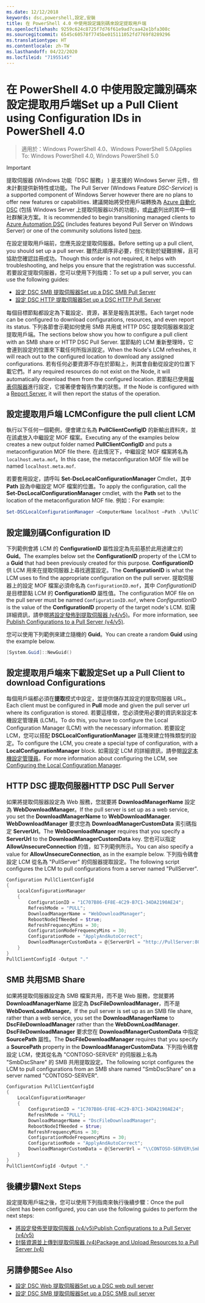 ```yaml
---
ms.date: 12/12/2018
keywords: dsc,powershell,設定,安裝
title: 在 PowerShell 4.0 中使用設定識別碼來設定提取用戶端
ms.openlocfilehash: 9259c624c8725f7d76f61e9ad7caa42e1bfa308c
ms.sourcegitcommit: 6545c60578f7745be015111052fd7769f8289296
ms.translationtype: HT
ms.contentlocale: zh-TW
ms.lasthandoff: 04/22/2020
ms.locfileid: "71955145"
---
```

# <a name="set-up-a-pull-client-using-configuration-ids-in-powershell-40"></a><span data-ttu-id="c9781-103">在 PowerShell 4.0 中使用設定識別碼來設定提取用戶端</span><span class="sxs-lookup"><span data-stu-id="c9781-103">Set up a Pull Client using Configuration IDs in PowerShell 4.0</span></span>

><span data-ttu-id="c9781-104">適用於：Windows PowerShell 4.0、Windows PowerShell 5.0</span><span class="sxs-lookup"><span data-stu-id="c9781-104">Applies To: Windows PowerShell 4.0, Windows PowerShell 5.0</span></span>

> [!IMPORTANT]
> <span data-ttu-id="c9781-105">提取伺服器 (Windows 功能「DSC 服務」  ) 是支援的 Windows Server 元件，但未計劃提供新特性或功能。</span><span class="sxs-lookup"><span data-stu-id="c9781-105">The Pull Server (Windows Feature *DSC-Service*) is a supported component of Windows Server however there are no plans to offer new features or capabilities.</span></span> <span data-ttu-id="c9781-106">建議開始將受控用戶端轉換為 [Azure 自動化 DSC](/azure/automation/automation-dsc-getting-started) (包括 Windows Server 上提取伺服器以外的功能)，或[此處](pullserver.md#community-solutions-for-pull-service)列出的其中一個社群解決方案。</span><span class="sxs-lookup"><span data-stu-id="c9781-106">It is recommended to begin transitioning managed clients to [Azure Automation DSC](/azure/automation/automation-dsc-getting-started) (includes features beyond Pull Server on Windows Server) or one of the community solutions listed [here](pullserver.md#community-solutions-for-pull-service).</span></span>

<span data-ttu-id="c9781-107">在設定提取用戶端前，您應先設定提取伺服器。</span><span class="sxs-lookup"><span data-stu-id="c9781-107">Before setting up a pull client, you should set up a pull server.</span></span> <span data-ttu-id="c9781-108">雖然此順序非必要，但它有助於疑難排解，且可協助您確認註冊成功。</span><span class="sxs-lookup"><span data-stu-id="c9781-108">Though this order is not required, it helps with troubleshooting, and helps you ensure that the registration was successful.</span></span> <span data-ttu-id="c9781-109">若要設定提取伺服器，您可以使用下列指南：</span><span class="sxs-lookup"><span data-stu-id="c9781-109">To set up a pull server, you can use the following guides:</span></span>

- [<span data-ttu-id="c9781-110">設定 DSC SMB 提取伺服器</span><span class="sxs-lookup"><span data-stu-id="c9781-110">Set up a DSC SMB Pull Server</span></span>](pullServerSmb.md)
- [<span data-ttu-id="c9781-111">設定 DSC HTTP 提取伺服器</span><span class="sxs-lookup"><span data-stu-id="c9781-111">Set up a DSC HTTP Pull Server</span></span>](pullServer.md)

<span data-ttu-id="c9781-112">每個目標節點都設定為下載設定、資源，甚至是報告其狀態。</span><span class="sxs-lookup"><span data-stu-id="c9781-112">Each target node can be configured to download configurations, resources, and even report its status.</span></span> <span data-ttu-id="c9781-113">下列各節會示範如何使用 SMB 共用或 HTTP DSC 提取伺服器來設定提取用戶端。</span><span class="sxs-lookup"><span data-stu-id="c9781-113">The sections below show you how to configure a pull client with an SMB share or HTTP DSC Pull Server.</span></span> <span data-ttu-id="c9781-114">當節點的 LCM 重新整理時，它會連到設定的位置來下載任何所指派設定。</span><span class="sxs-lookup"><span data-stu-id="c9781-114">When the Node's LCM refreshes, it will reach out to the configured location to download any assigned configurations.</span></span> <span data-ttu-id="c9781-115">若有任何必要資源不存在於節點上，則其會自動從設定的位置下載它們。</span><span class="sxs-lookup"><span data-stu-id="c9781-115">If any required resources do not exist on the Node, it will automatically download them from the configured location.</span></span> <span data-ttu-id="c9781-116">若節點已使用[報表伺服器](reportServer.md)進行設定，它接著便會報告作業的狀態。</span><span class="sxs-lookup"><span data-stu-id="c9781-116">If the Node is configured with a [Report Server](reportServer.md), it will then report the status of the operation.</span></span>

## <a name="configure-the-pull-client-lcm"></a><span data-ttu-id="c9781-117">設定提取用戶端 LCM</span><span class="sxs-lookup"><span data-stu-id="c9781-117">Configure the pull client LCM</span></span>

<span data-ttu-id="c9781-118">執行以下任何一個範例，便會建立名為 **PullClientConfigID** 的新輸出資料夾，並在該處放入中繼設定 MOF 檔案。</span><span class="sxs-lookup"><span data-stu-id="c9781-118">Executing any of the examples below creates a new output folder named **PullClientConfigID** and puts a metaconfiguration MOF file there.</span></span> <span data-ttu-id="c9781-119">在此情況下，中繼設定 MOF 檔案將名為 `localhost.meta.mof`。</span><span class="sxs-lookup"><span data-stu-id="c9781-119">In this case, the metaconfiguration MOF file will be named `localhost.meta.mof`.</span></span>

<span data-ttu-id="c9781-120">若要套用設定，請呼叫 **Set-DscLocalConfigurationManager** Cmdlet，其中 **Path** 設為中繼設定 MOF 檔案的位置。</span><span class="sxs-lookup"><span data-stu-id="c9781-120">To apply the configuration, call the **Set-DscLocalConfigurationManager** cmdlet, with the **Path** set to the location of the metaconfiguration MOF file.</span></span> <span data-ttu-id="c9781-121">例如：</span><span class="sxs-lookup"><span data-stu-id="c9781-121">For example:</span></span>

```powershell
Set-DSCLocalConfigurationManager –ComputerName localhost –Path .\PullClientConfigId –Verbose.
```

## <a name="configuration-id"></a><span data-ttu-id="c9781-122">設定識別碼</span><span class="sxs-lookup"><span data-stu-id="c9781-122">Configuration ID</span></span>

<span data-ttu-id="c9781-123">下列範例會將 LCM 的 **ConfigurationID** 屬性設定為先前基於此用途建立的 **Guid**。</span><span class="sxs-lookup"><span data-stu-id="c9781-123">The examples below set the **ConfigurationID** property of the LCM to a **Guid** that had been previously created for this purpose.</span></span> <span data-ttu-id="c9781-124">**ConfigurationID** 供 LCM 用來在提取伺服器上尋找適當設定。</span><span class="sxs-lookup"><span data-stu-id="c9781-124">The **ConfigurationID** is what the LCM uses to find the appropriate configuration on the pull server.</span></span> <span data-ttu-id="c9781-125">提取伺服器上的設定 MOF 檔案必須命名為 `ConfigurationID.mof`，其中 *ConfigurationID* 是目標節點 LCM 的 **ConfigurationID** 屬性值。</span><span class="sxs-lookup"><span data-stu-id="c9781-125">The configuration MOF file on the pull server must be named `ConfigurationID.mof`, where *ConfigurationID* is the value of the **ConfigurationID** property of the target node's LCM.</span></span> <span data-ttu-id="c9781-126">如需詳細資訊，請參閱[將設定發佈到提取伺服器 (v4/v5)](publishConfigs.md)。</span><span class="sxs-lookup"><span data-stu-id="c9781-126">For more information, see [Publish Configurations to a Pull Server (v4/v5)](publishConfigs.md).</span></span>

<span data-ttu-id="c9781-127">您可以使用下列範例來建立隨機的 **Guid**。</span><span class="sxs-lookup"><span data-stu-id="c9781-127">You can create a random **Guid** using the example below.</span></span>

```powershell
[System.Guid]::NewGuid()
```

## <a name="set-up-a-pull-client-to-download-configurations"></a><span data-ttu-id="c9781-128">設定提取用戶端來下載設定</span><span class="sxs-lookup"><span data-stu-id="c9781-128">Set up a Pull Client to download Configurations</span></span>

<span data-ttu-id="c9781-129">每個用戶端都必須在**提取**模式中設定，並提供儲存其設定的提取伺服器 URL。</span><span class="sxs-lookup"><span data-stu-id="c9781-129">Each client must be configured in **Pull** mode and given the pull server url where its configuration is stored.</span></span> <span data-ttu-id="c9781-130">若要這樣做，您必須使用必要的資訊來設定本機設定管理員 (LCM)。</span><span class="sxs-lookup"><span data-stu-id="c9781-130">To do this, you have to configure the Local Configuration Manager (LCM) with the necessary information.</span></span> <span data-ttu-id="c9781-131">若要設定 LCM，您可以搭配 **DSCLocalConfigurationManager** 區塊來建立特殊類型的設定。</span><span class="sxs-lookup"><span data-stu-id="c9781-131">To configure the LCM, you create a special type of configuration, with a **LocalConfigurationManager** block.</span></span> <span data-ttu-id="c9781-132">如需設定 LCM 的詳細資訊，請參閱[設定本機設定管理員](../managing-nodes/metaConfig4.md)。</span><span class="sxs-lookup"><span data-stu-id="c9781-132">For more information about configuring the LCM, see [Configuring the Local Configuration Manager](../managing-nodes/metaConfig4.md).</span></span>

## <a name="http-dsc-pull-server"></a><span data-ttu-id="c9781-133">HTTP DSC 提取伺服器</span><span class="sxs-lookup"><span data-stu-id="c9781-133">HTTP DSC Pull Server</span></span>

<span data-ttu-id="c9781-134">如果將提取伺服器設定為 Web 服務，您就要將 **DownloadManagerName** 設定為 **WebDownloadManager**。</span><span class="sxs-lookup"><span data-stu-id="c9781-134">If the pull server is set up as a web service, you set the **DownloadManagerName** to **WebDownloadManager**.</span></span> <span data-ttu-id="c9781-135">**WebDownloadManager** 要求您為 **DownloadManagerCustomData** 索引碼指定 **ServerUrl**。</span><span class="sxs-lookup"><span data-stu-id="c9781-135">The **WebDownloadManager** requires that you specify a **ServerUrl** to the **DownloadManagerCustomData** key.</span></span> <span data-ttu-id="c9781-136">您也可以指定 **AllowUnsecureConnection** 的值，如下列範例所示。</span><span class="sxs-lookup"><span data-stu-id="c9781-136">You can also specify a value for **AllowUnsecureConnection**, as in the example below.</span></span> <span data-ttu-id="c9781-137">下列指令碼會設定 LCM 從名為 "PullServer" 的伺服器提取設定。</span><span class="sxs-lookup"><span data-stu-id="c9781-137">The following script configures the LCM to pull configurations from a server named "PullServer".</span></span>

```powershell
Configuration PullClientConfigId
{
    LocalConfigurationManager
    {
        ConfigurationID = "1C707B86-EF8E-4C29-B7C1-34DA2190AE24";
        RefreshMode = "PULL";
        DownloadManagerName = "WebDownloadManager";
        RebootNodeIfNeeded = $true;
        RefreshFrequencyMins = 30;
        ConfigurationModeFrequencyMins = 30;
        ConfigurationMode = "ApplyAndAutoCorrect";
        DownloadManagerCustomData = @{ServerUrl = "http://PullServer:8080/PSDSCPullServer/PSDSCPullServer.svc"; AllowUnsecureConnection = "TRUE"}
    }
}
PullClientConfigId -Output "."
```

## <a name="smb-share"></a><span data-ttu-id="c9781-138">SMB 共用</span><span class="sxs-lookup"><span data-stu-id="c9781-138">SMB Share</span></span>

<span data-ttu-id="c9781-139">如果將提取伺服器設定為 SMB 檔案共用，而不是 Web 服務，您就要將 **DownloadManagerName** 設定為 **DscFileDownloadManager**，而不是 **WebDownLoadManager**。</span><span class="sxs-lookup"><span data-stu-id="c9781-139">If the pull server is set up as an SMB file share, rather than a web service, you set the **DownloadManagerName** to **DscFileDownloadManager** rather than the **WebDownLoadManager**.</span></span> <span data-ttu-id="c9781-140">**DscFileDownloadManager** 要求您在 **DownloadManagerCustomData** 中指定 **SourcePath** 屬性。</span><span class="sxs-lookup"><span data-stu-id="c9781-140">The **DscFileDownloadManager** requires that you specify a **SourcePath** property in the **DownloadManagerCustomData**.</span></span> <span data-ttu-id="c9781-141">下列指令碼會設定 LCM，使其從名為 "CONTOSO-SERVER" 的伺服器上名為 "SmbDscShare" 的 SMB 共用提取設定。</span><span class="sxs-lookup"><span data-stu-id="c9781-141">The following script configures the LCM to pull configurations from an SMB share named "SmbDscShare" on a server named "CONTOSO-SERVER".</span></span>

```powershell
Configuration PullClientConfigId
{
    LocalConfigurationManager
    {
        ConfigurationID = "1C707B86-EF8E-4C29-B7C1-34DA2190AE24";
        RefreshMode = "PULL";
        DownloadManagerName = "DscFileDownloadManager";
        RebootNodeIfNeeded = $true;
        RefreshFrequencyMins = 30;
        ConfigurationModeFrequencyMins = 30;
        ConfigurationMode = "ApplyAndAutoCorrect";
        DownloadManagerCustomData = @{ServerUrl = "\\CONTOSO-SERVER\SmbDscShare"}
    }
}
PullClientConfigId -Output "."
```

## <a name="next-steps"></a><span data-ttu-id="c9781-142">後續步驟</span><span class="sxs-lookup"><span data-stu-id="c9781-142">Next Steps</span></span>

<span data-ttu-id="c9781-143">設定提取用戶端之後，您可以使用下列指南來執行後續步驟：</span><span class="sxs-lookup"><span data-stu-id="c9781-143">Once the pull client has been configured, you can use the following guides to perform the next steps:</span></span>

- [<span data-ttu-id="c9781-144">將設定發佈至提取伺服器 (v4/v5)</span><span class="sxs-lookup"><span data-stu-id="c9781-144">Publish Configurations to a Pull Server (v4/v5)</span></span>](publishConfigs.md)
- [<span data-ttu-id="c9781-145">封裝資源並上傳到提取伺服器 (v4)</span><span class="sxs-lookup"><span data-stu-id="c9781-145">Package and Upload Resources to a Pull Server (v4)</span></span>](package-upload-resources.md)

## <a name="see-also"></a><span data-ttu-id="c9781-146">另請參閱</span><span class="sxs-lookup"><span data-stu-id="c9781-146">See Also</span></span>

- [<span data-ttu-id="c9781-147">設定 DSC Web 提取伺服器</span><span class="sxs-lookup"><span data-stu-id="c9781-147">Set up a DSC web pull server</span></span>](pullServer.md)
- [<span data-ttu-id="c9781-148">設定 DSC SMB 提取伺服器</span><span class="sxs-lookup"><span data-stu-id="c9781-148">Set up a DSC SMB pull server</span></span>](pullServerSMB.md)
